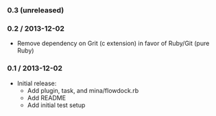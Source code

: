### 0.3 (unreleased)

### 0.2 / 2013-12-02

* Remove dependency on Grit (c extension) in favor of Ruby/Git (pure Ruby)

### 0.1 / 2013-12-02

* Initial release:
  * Add plugin, task, and mina/flowdock.rb
  * Add README
  * Add initial test setup
